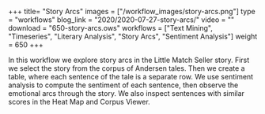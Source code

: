+++
title= "Story Arcs"
images =  ["/workflow_images/story-arcs.png"]
type = "workflows"
blog_link =  "2020/2020-07-27-story-arcs/"
video = ""
download = "650-story-arcs.ows"
workflows = ["Text Mining", "Timeseries", "Literary Analysis", "Story Arcs", "Sentiment Analysis"]
weight = 650
+++

In this workflow we explore story arcs in the Little Match Seller story. First we select the story from the corpus of Andersen tales. Then we create a table, where each sentence of the tale is a separate row. We use sentiment analysis to compute the sentiment of each sentence, then observe the emotional arcs through the story. We also inspect sentences with similar scores in the Heat Map and Corpus Viewer.
